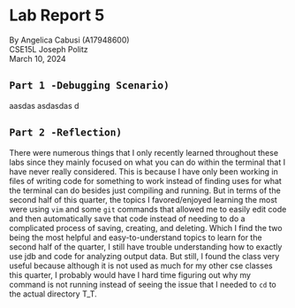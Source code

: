 # Lab Report 5
By Angelica Cabusi (A17948600)\
CSE15L Joseph Politz\
March 10, 2024
## `Part 1 -Debugging Scenario)`
aasdas
asdasdas
d



## `Part 2 -Reflection)`
There were numerous things that I only recently learned throughout these labs since they mainly focused on what you can do within the terminal that I have never really considered. This is because I have only been working in files of writing code for something to work instead of finding uses for what the terminal can do besides just compiling and running. But in terms of the second half of this quarter, the topics I favored/enjoyed learning the most were using `vim` and some `git` commands that allowed me to easily edit code and then automatically save that code instead of needing to do a complicated process of saving, creating, and deleting. Which I find the two being the most helpful and easy-to-understand topics to learn for the second half of the quarter, I still have trouble understanding how to exactly use jdb and code for analyzing output data. But still, I found the class very useful because although it is not used as much for my other cse classes this quarter, I probably would have I hard time figuring out why my command is not running instead of seeing the issue that I needed to `cd` to the actual directory T_T. 
